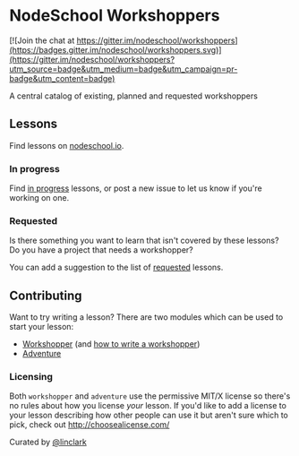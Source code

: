 NodeSchool Workshoppers
=======================

[![Join the chat at https://gitter.im/nodeschool/workshoppers](https://badges.gitter.im/nodeschool/workshoppers.svg)](https://gitter.im/nodeschool/workshoppers?utm_source=badge&utm_medium=badge&utm_campaign=pr-badge&utm_content=badge)

A central catalog of existing, planned and requested workshoppers

## Lessons

Find lessons on [nodeschool.io](http://nodeschool.io).

### In progress

Find [in progress](https://github.com/nodeschool/workshoppers/issues?labels=status%3Ain+progress) lessons, or post a new issue to let us know if you're working on one.

### Requested

Is there something you want to learn that isn't covered by these lessons? Do you have a project that needs a workshopper? 

You can add a suggestion to the list of [requested](https://github.com/nodeschool/workshoppers/issues?labels=status%3Arequested) lessons.

## Contributing

Want to try writing a lesson? There are two modules which can be used to start your lesson:

- [Workshopper](https://github.com/rvagg/workshopper) (and [how to write a workshopper](http://lin-clark.com/blog/2014/07/01/authoring-nodejs-workshopper-lessons))
- [Adventure](https://github.com/substack/adventure)

### Licensing
Both `workshopper` and `adventure` use the permissive MIT/X license so there's no rules about how you license *your* lesson. If you'd like to add a license to your lesson describing how other people can use it but aren't sure which to pick, check out http://choosealicense.com/

Curated by [@linclark](https://github.com/linclark)
